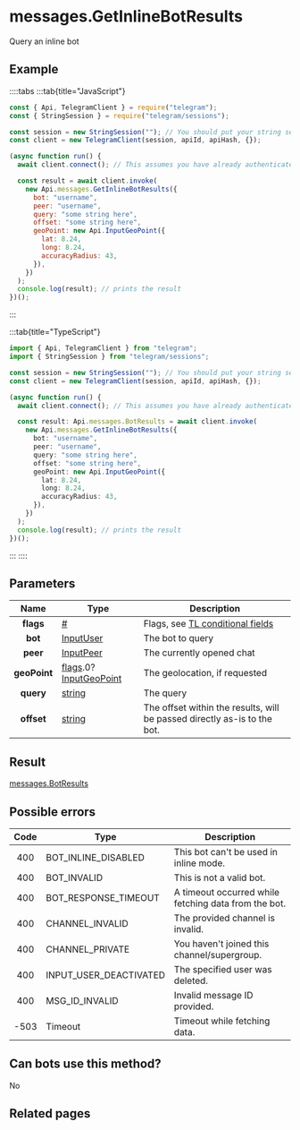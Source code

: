 # messages.GetInlineBotResults

Query an inline bot

## Example

::::tabs
:::tab{title="JavaScript"}

```js
const { Api, TelegramClient } = require("telegram");
const { StringSession } = require("telegram/sessions");

const session = new StringSession(""); // You should put your string session here
const client = new TelegramClient(session, apiId, apiHash, {});

(async function run() {
  await client.connect(); // This assumes you have already authenticated with .start()

  const result = await client.invoke(
    new Api.messages.GetInlineBotResults({
      bot: "username",
      peer: "username",
      query: "some string here",
      offset: "some string here",
      geoPoint: new Api.InputGeoPoint({
        lat: 8.24,
        long: 8.24,
        accuracyRadius: 43,
      }),
    })
  );
  console.log(result); // prints the result
})();
```

:::

:::tab{title="TypeScript"}

```ts
import { Api, TelegramClient } from "telegram";
import { StringSession } from "telegram/sessions";

const session = new StringSession(""); // You should put your string session here
const client = new TelegramClient(session, apiId, apiHash, {});

(async function run() {
  await client.connect(); // This assumes you have already authenticated with .start()

  const result: Api.messages.BotResults = await client.invoke(
    new Api.messages.GetInlineBotResults({
      bot: "username",
      peer: "username",
      query: "some string here",
      offset: "some string here",
      geoPoint: new Api.InputGeoPoint({
        lat: 8.24,
        long: 8.24,
        accuracyRadius: 43,
      }),
    })
  );
  console.log(result); // prints the result
})();
```

:::
::::

## Parameters

|     Name     | Type                                                                                                                                         | Description                                                                                             |
| :----------: | -------------------------------------------------------------------------------------------------------------------------------------------- | ------------------------------------------------------------------------------------------------------- |
|  **flags**   | [#](https://core.telegram.org/type/%23)                                                                                                      | Flags, see [TL conditional fields](https://core.telegram.org/mtproto/TL-combinators#conditional-fields) |
|   **bot**    | [InputUser](https://core.telegram.org/type/InputUser)                                                                                        | The bot to query                                                                                        |
|   **peer**   | [InputPeer](https://core.telegram.org/type/InputPeer)                                                                                        | The currently opened chat                                                                               |
| **geoPoint** | [flags](https://core.telegram.org/mtproto/TL-combinators#conditional-fields).0?[InputGeoPoint](https://core.telegram.org/type/InputGeoPoint) | The geolocation, if requested                                                                           |
|  **query**   | [string](https://core.telegram.org/type/string)                                                                                              | The query                                                                                               |
|  **offset**  | [string](https://core.telegram.org/type/string)                                                                                              | The offset within the results, will be passed directly as-is to the bot.                                |

## Result

[messages.BotResults](https://core.telegram.org/type/messages.BotResults)

## Possible errors

| Code | Type                   | Description                                          |
| :--: | ---------------------- | ---------------------------------------------------- |
| 400  | BOT_INLINE_DISABLED    | This bot can't be used in inline mode.               |
| 400  | BOT_INVALID            | This is not a valid bot.                             |
| 400  | BOT_RESPONSE_TIMEOUT   | A timeout occurred while fetching data from the bot. |
| 400  | CHANNEL_INVALID        | The provided channel is invalid.                     |
| 400  | CHANNEL_PRIVATE        | You haven't joined this channel/supergroup.          |
| 400  | INPUT_USER_DEACTIVATED | The specified user was deleted.                      |
| 400  | MSG_ID_INVALID         | Invalid message ID provided.                         |
| -503 | Timeout                | Timeout while fetching data.                         |

## Can bots use this method?

No

## Related pages
